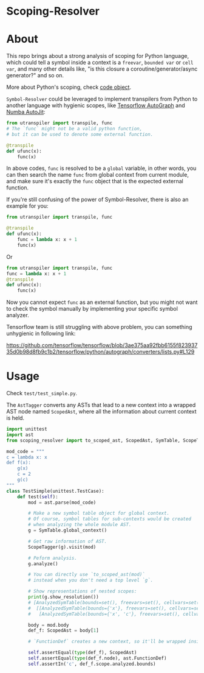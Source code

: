 Scoping-Resolver
============================================================

About
==============

This repo brings about a strong analysis of scoping for Python language,
which could tell a symbol inside a context is a `freevar`, `bounded var` or `cell var`, and many other details
like, "is this closure a coroutine/generator/async generator?" and so on.

More about Python's scoping, check [code object](https://github.com/Xython/YAPyPy/blob/master/python-internals/code-object.md).

`Symbol-Resolver` could be leveraged to implement transpilers from Python to another language with hygienic scopes,
like [Tensorflow AutoGraph](https://www.tensorflow.org/guide/autograph) and [Numba AutoJit](http://numba.pydata.org/numba-doc/latest/reference/jit-compilation.html#jit-functions):

```python
from utranspiler import transpile, func
# The `func` might not be a valid python function,
# but it can be used to denote some external function.

@transpile
def ufunc(x):
    func(x)
```

In above codes, `func` is resolved to be a `global` variable, in other words,
you can then search the name `func` from global context from current module,
and make sure it's exactly the `func` object that is the expected external function.

If you're still confusing of the power of Symbol-Resolver, there is also an example for you:

```python
from utranspiler import transpile, func

@transpile
def ufunc(x):
    func = lambda x: x + 1
    func(x)
```

Or

```python
from utranspiler import transpile, func
func = lambda x: x + 1
@transpile
def ufunc(x):
    func(x)
```

Now you cannot expect `func` as an external function, but you might not want to check the symbol manually by implementing
your specific symbol analyzer.

Tensorflow team is still struggling with above problem, you can something unhygienic in following link:

https://github.com/tensorflow/tensorflow/blob/3ae375aa92fbb6155f82393735d0b98d8fb9c1b2/tensorflow/python/autograph/converters/lists.py#L129

Usage
=======

Check `test/test_simple.py`.

The `AstTagger` converts any ASTs that lead to a new context into a wrapped AST node named `ScopedAst`, where all
the information about current context is held.

```python
import unittest
import ast
from scoping_resolver import to_scoped_ast, ScopedAst, SymTable, ScopeTagger

mod_code = """
c = lambda x: x
def f(x):
    g(x)
    c = 2
    g(c)
"""
class TestSimple(unittest.TestCase):
    def test(self):
        mod = ast.parse(mod_code)

        # Make a new symbol table object for global context.
        # Of course, symbol tables for sub-contexts would be created
        # when analyzing the whole module AST.
        g = SymTable.global_context()

        # Get raw information of AST.
        ScopeTagger(g).visit(mod)

        # Peform analysis.
        g.analyze()

        # You can directly use `to_scoped_ast(mod)`
        # instead when you don't need a top level `g`.

        # Show representations of nested scopes:
        print(g.show_resolution())
        # [AnalyzedSymTable(bounds=set(), freevars=set(), cellvars=set()),
        #  [[AnalyzedSymTable(bounds={'x'}, freevars=set(), cellvars=set()), []],
        #   [AnalyzedSymTable(bounds={'x', 'c'}, freevars=set(), cellvars=set()), []]]]

        body = mod.body
        def_f: ScopedAst = body[1]

        # `FunctionDef` creates a new context, so it'll be wrapped inside a ScopedAst

        self.assertEqual(type(def_f), ScopedAst)
        self.assertEqual(type(def_f.node), ast.FunctionDef)
        self.assertIn('c', def_f.scope.analyzed.bounds)
```